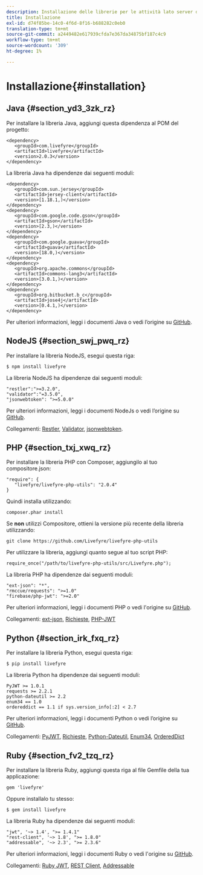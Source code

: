 ```yaml
---
description: Installazione delle librerie per le attività lato server di Livefyre
title: Installazione
exl-id: d74f85be-14c0-4f6d-8f16-b688282c0eb0
translation-type: tm+mt
source-git-commit: a2449482e617939cfda7e367da34875bf187c4c9
workflow-type: tm+mt
source-wordcount: '309'
ht-degree: 1%

---
```


# Installazione{#installation}


## Java {#section_yd3_3zk_rz}

Per installare la libreria Java, aggiungi questa dipendenza al POM del progetto:

```
<dependency> 
   <groupId>com.livefyre</groupId> 
   <artifactId>livefyre</artifactId> 
   <version>2.0.3</version> 
</dependency>
```

La libreria Java ha dipendenze dai seguenti moduli:

```
<dependency> 
   <groupId>com.sun.jersey</groupId> 
   <artifactId>jersey-client</artifactId> 
   <version>[1.18.1,)</version> 
</dependency> 
<dependency> 
   <groupId>com.google.code.gson</groupId> 
   <artifactId>gson</artifactId> 
   <version>[2.3,)</version> 
</dependency> 
<dependency> 
   <groupId>com.google.guava</groupId> 
   <artifactId>guava</artifactId> 
   <version>[18.0,)</version> 
</dependency> 
<dependency> 
   <groupId>org.apache.commons</groupId> 
   <artifactId>commons-lang3</artifactId> 
   <version>[3.0.1,)</version> 
</dependency> 
<dependency> 
   <groupId>org.bitbucket.b_c</groupId> 
   <artifactId>jose4j</artifactId> 
   <version>[0.4.1,)</version> 
</dependency> 
```

Per ulteriori informazioni, leggi i documenti Java o vedi l’origine su [GitHub](https://github.com/Livefyre/livefyre-java-utils).

## NodeJS {#section_swj_pwq_rz}

Per installare la libreria NodeJS, esegui questa riga:

`$ npm install livefyre`

La libreria NodeJS ha dipendenze dai seguenti moduli:

```
"restler":">=3.2.0", 
"validator":"=3.5.0", 
"jsonwebtoken": ">=5.0.0" 
```

Per ulteriori informazioni, leggi i documenti NodeJs o vedi l’origine su [GitHub](https://github.com/Livefyre/livefyre-nodejs-utils).

Collegamenti: [Restler](https://github.com/danwrong/restler), [Validator](https://www.npmjs.org/package/validator), [jsonwebtoken](https://github.com/auth0/node-jsonwebtoken).

## PHP {#section_txj_xwq_rz}

Per installare la libreria PHP con Composer, aggiungilo al tuo compositore.json:

```
"require": { 
   "livefyre/livefyre-php-utils": "2.0.4" 
}
```

Quindi installa utilizzando:

```
composer.phar install 
```

Se **non** utilizzi Compositore, ottieni la versione più recente della libreria utilizzando:

```
git clone https://github.com/Livefyre/livefyre-php-utils 
```

Per utilizzare la libreria, aggiungi quanto segue al tuo script PHP:

```
require_once("/path/to/livefyre-php-utils/src/Livefyre.php"); 
```

La libreria PHP ha dipendenze dai seguenti moduli:

```
"ext-json": "*", 
"rmccue/requests": ">=1.0" 
"firebase/php-jwt": ">=2.0" 
```

Per ulteriori informazioni, leggi i documenti PHP o vedi l&#39;origine su [GitHub](https://github.com/Livefyre/livefyre-php-utils).

Collegamenti: [ext-json](https://php.net/manual/en/book.json.php), [Richieste](https://github.com/rmccue/Requests/), [PHP-JWT](https://github.com/firebase/php-jwt/tree/v2.0.0)

## Python {#section_irk_fxq_rz}

Per installare la libreria Python, esegui questa riga:

`$ pip install livefyre`

La libreria Python ha dipendenze dai seguenti moduli:

```
PyJWT >= 1.0.1  
requests >= 2.2.1  
python-dateutil >= 2.2  
enum34 == 1.0  
ordereddict == 1.1 if sys.version_info[:2] < 2.7 
```

Per ulteriori informazioni, leggi i documenti Python o vedi l’origine su [GitHub](https://github.com/Livefyre/livefyre-python-utils).

Collegamenti: [PyJWT](https://github.com/progrium/pyjwt), [Richieste](https://github.com/kennethreitz/requests), [Python-Dateutil](https://pypi.python.org/pypi/python-dateutil), [Enum34](https://pypi.python.org/pypi/enum34), [OrderedDict](https://pypi.python.org/pypi/ordereddict)

## Ruby {#section_fv2_tzq_rz}

Per installare la libreria Ruby, aggiungi questa riga al file Gemfile della tua applicazione:

```
gem 'livefyre' 
```

Oppure installalo tu stesso:

`$ gem install livefyre`

La libreria Ruby ha dipendenze dai seguenti moduli:

```
"jwt", '~> 1.4', ">= 1.4.1"  
"rest-client", '~> 1.8', ">= 1.8.0"  
"addressable", '~> 2.3', ">= 2.3.6" 
```

Per ulteriori informazioni, leggi i documenti Ruby o vedi l&#39;origine su [GitHub](https://github.com/Livefyre/livefyre-ruby-utils).

Collegamenti: [Ruby JWT](https://github.com/firebase/php-jwt/tree/v2.0.0), [REST Client](https://github.com/rest-client/rest-client/), [Addressable](https://github.com/sporkmonger/addressable)
